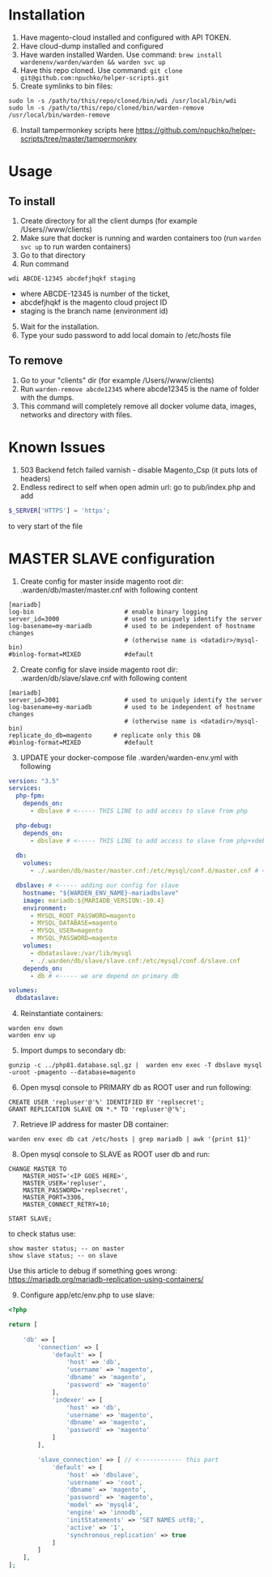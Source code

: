 # Installation

1. Have magento-cloud installed and configured with API TOKEN.
2. Have cloud-dump installed and configured
3. Have warden installed Warden. Use command: ```brew install wardenenv/warden/warden && warden svc up```
4. Have this repo cloned. Use command: ```git clone git@github.com:npuchko/helper-scripts.git```
5. Create symlinks to bin files:
```shell
sudo ln -s /path/to/this/repo/cloned/bin/wdi /usr/local/bin/wdi
sudo ln -s /path/to/this/repo/cloned/bin/warden-remove /usr/local/bin/warden-remove

```
6. Install tampermonkey scripts here https://github.com/npuchko/helper-scripts/tree/master/tampermonkey


# Usage
## To install
1. Create directory for all the client dumps (for example /Users/<user>/www/clients)
2. Make sure that docker is running and warden containers too (run ```warden svc up``` to run warden containers)
3. Go to that directory
4. Run command 
```shell
wdi ABCDE-12345 abcdefjhqkf staging
```
- where ABCDE-12345 is number of the ticket,
- abcdefjhqkf is the magento cloud project ID
- staging is the branch name (environment id)
5. Wait for the installation.
6. Type your sudo password to add local domain to /etc/hosts file

## To remove
1. Go to your "clients" dir (for example /Users/<user>/www/clients)
2. Run ```warden-remove abcde12345``` where abcde12345 is the name of folder with the dumps.
3. This command will completely remove all docker volume data, images, networks and directory with files.

# Known Issues

1. 503 Backend fetch failed varnish - disable Magento_Csp (it puts lots of headers)
2. Endless redirect to self when open admin url: go to pub/index.php and add 
```php 
$_SERVER['HTTPS'] = 'https';
``` 
to very start of the file


# MASTER SLAVE configuration
1. Create config for master inside magento root dir: .warden/db/master/master.cnf with following content
```shell
[mariadb]
log-bin                         # enable binary logging
server_id=3000                  # used to uniquely identify the server
log-basename=my-mariadb         # used to be independent of hostname changes
                                # (otherwise name is <datadir>/mysql-bin)
#binlog-format=MIXED            #default
```
2. Create config for slave inside magento root dir: .warden/db/slave/slave.cnf with following content
```shell
[mariadb]
server_id=3001                  # used to uniquely identify the server
log-basename=my-mariadb         # used to be independent of hostname changes
                                # (otherwise name is <datadir>/mysql-bin)
replicate_do_db=magento      # replicate only this DB
#binlog-format=MIXED            #default
```
3. UPDATE your docker-compose file .warden/warden-env.yml with following
```yaml
version: "3.5"
services:
  php-fpm:
    depends_on:
      - dbslave # <----- THIS LINE to add access to slave from php

  php-debug:
    depends_on:
      - dbslave # <----- THIS LINE to add access to slave from php+xdebug
        
  db:
    volumes:
      - ./.warden/db/master/master.cnf:/etc/mysql/conf.d/master.cnf # <----- adding our config for master

  dbslave: # <----- adding our config for slave
    hostname: "${WARDEN_ENV_NAME}-mariadbslave"
    image: mariadb:${MARIADB_VERSION:-10.4}
    environment:
      - MYSQL_ROOT_PASSWORD=magento
      - MYSQL_DATABASE=magento
      - MYSQL_USER=magento
      - MYSQL_PASSWORD=magento
    volumes:
      - dbdataslave:/var/lib/mysql
      - ./.warden/db/slave/slave.cnf:/etc/mysql/conf.d/slave.cnf
    depends_on:
      - db # <----- we are depend on primary db

volumes:
  dbdataslave:
```
4. Reinstantiate containers:
```shell
warden env down
warden env up
```

5. Import dumps to secondary db:
```shell
gunzip -c ../php81.database.sql.gz |  warden env exec -T dbslave mysql -uroot -pmagento --database=magento
```

6. Open mysql console to PRIMARY db as ROOT user and run following:
```mysql
CREATE USER 'repluser'@'%' IDENTIFIED BY 'replsecret';
GRANT REPLICATION SLAVE ON *.* TO 'repluser'@'%';
```

7. Retrieve IP address for master DB container:
```shell
warden env exec db cat /etc/hosts | grep mariadb | awk '{print $1}'
```
8. Open mysql console to SLAVE as ROOT user  db and run:
```mysql
CHANGE MASTER TO
    MASTER_HOST='<IP GOES HERE>',
    MASTER_USER='repluser',
    MASTER_PASSWORD='replsecret',
    MASTER_PORT=3306,
    MASTER_CONNECT_RETRY=10;

START SLAVE;
```

to check status use:
```mysql
show master status; -- on master
show slave status; -- on slave
```
Use this article to debug if something goes wrong:
https://mariadb.org/mariadb-replication-using-containers/

9. Configure app/etc/env.php to use slave:
```php
<?php

return [
    
    'db' => [
        'connection' => [
            'default' => [
                'host' => 'db',
                'username' => 'magento',
                'dbname' => 'magento',
                'password' => 'magento'
            ],
            'indexer' => [
                'host' => 'db',
                'username' => 'magento',
                'dbname' => 'magento',
                'password' => 'magento'
            ]
        ],

        'slave_connection' => [ // <------------ this part
            'default' => [
                'host' => 'dbslave',
                'username' => 'root',
                'dbname' => 'magento',
                'password' => 'magento',
                'model' => 'mysql4',
                'engine' => 'innodb',
                'initStatements' => 'SET NAMES utf8;',
                'active' => '1',
                'synchronous_replication' => true 
            ]
        ]
    ],
];
```
